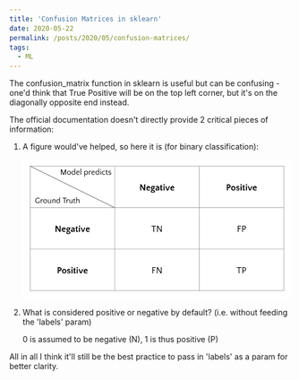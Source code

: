 ```yaml
---
title: 'Confusion Matrices in sklearn'
date: 2020-05-22
permalink: /posts/2020/05/confusion-matrices/
tags:
  - ML
---
```


The confusion_matrix function in sklearn is useful but can be confusing - one'd think that True Positive will be on the top left corner, but it's on the diagonally opposite end instead.

The official documentation doesn't directly provide 2 critical pieces of information:

1. A figure would've helped, so here it is (for binary classification): 

    ![Illustration of sklearn confusion matrix](/images/confusion_matrix.png)

2. What is considered positive or negative by default? (i.e. without feeding the 'labels' param)

    0 is assumed to be negative (N), 1 is thus positive (P) 

All in all I think it'll still be the best practice to pass in 'labels' as a param for better clarity.
